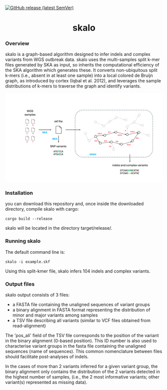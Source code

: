 [![GitHub release (latest SemVer)](https://img.shields.io/github/v/release/rderelle/skalo)](https://github.com/rderelle/skalo/releases)

<h1 align="center">skalo</h1>


### Overview

skalo is a graph-based algorithm designed to infer indels and complex variants from WGS outbreak data. skalo uses the multi-samples split k-mer files generated by SKA as input, so inherits the computational efficiency of the SKA algorithm which generates these. It converts non-ubiquitous split k-mers (i.e., absent in at least one sample) into a local colored de Bruijn graph, as introduced by cortex (Iqbal et al. 2012), and leverages the sample distributions of k-mers to traverse the graph and identify variants.

![Alt text](skalo_figure.png)


### Installation
you can download this repository and, once inside the downloaded directory, compile skalo with cargo:
```
cargo build --release
```
skalo will be located in the directory target/release/.

### Running skalo
The default command line is:
```
skalo -i example.skf
```
Using this split-kmer file, skalo infers 104 indels and complex variants.


### Output files
skalo output consists of 3 files:
+ a FASTA file containing the unaligned sequences of variant groups
+ a binary alignment in FASTA format representing the distribution of minor and major variants among samples
+ a TSV file describing all variants (similar to VCF files obtained from read-alignment)

The 'pos_ali' field of the TSV file corresponds to the position of the variant in the binary alignment (0-based position). This ID number is also used to characterise variant groups in the fasta file containing the unaligned sequences (name of sequences). This common nomenclature between files should facilitate post-analyses of indels.

In the cases of more than 2 variants inferred for a given variant group, the binary alignment only contains the distribution of the 2 variants detected in the highest number of samples, (i.e., the 2 most informative variants; other variant(s) represented as missing data).




